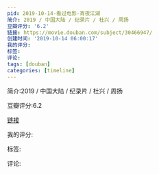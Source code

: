 ```yaml
---
pid: 2019-10-14-看过电影-宵夜江湖
简介: 2019 / 中国大陆 / 纪录片 / 杜兴 / 周扬
豆瓣评分: '6.2'
链接: https://movie.douban.com/subject/30466947/
创建时间: '2019-10-14 06:00:17'
我的评分:
标签:
评论:
tags: [douban]
categories: [timeline]
---
```

简介:2019 / 中国大陆 / 纪录片 / 杜兴 / 周扬

豆瓣评分:6.2

[链接](https://movie.douban.com/subject/30466947/)

我的评分:

标签:

评论:

